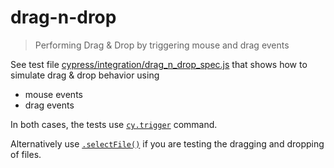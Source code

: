 # drag-n-drop

> Performing Drag & Drop by triggering mouse and drag events

See test file [cypress/integration/drag_n_drop_spec.js](cypress/integration/drag_n_drop_spec.js) that shows how to simulate drag & drop behavior using

- mouse events
- drag events

In both cases, the tests use [`cy.trigger`](https://on.cypress.io/trigger) command.

Alternatively use [`.selectFile()`](https://on.cypress.io/selectfile) if you are testing the dragging and dropping of files.
